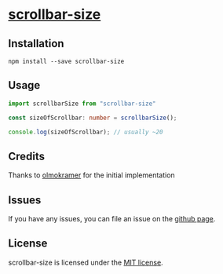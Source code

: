 # [scrollbar-size](https://github.com/olympicsoftware/scrollbar-size)

## <a name="installation-usage"></a>Installation

```
npm install --save scrollbar-size
```

## Usage

```typescript
import scrollbarSize from "scrollbar-size"

const sizeOfScrollbar: number = scrollbarSize();

console.log(sizeOfScrollbar); // usually ~20

```

## Credits

Thanks to [olmokramer](https://github.com/olmokramer/) for the initial
implementation

## <a name="issues"></a>Issues

If you have any issues, you can file an issue on the
[github page](https://github.com/olympicsoftware/scrollbar-size/issues).

## <a name="license"></a>License

scrollbar-size is licensed under the [MIT license](LICENSE).

